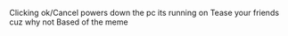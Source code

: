 
Clicking ok/Cancel powers down the pc its running on
Tease your friends cuz why not
Based of the meme
